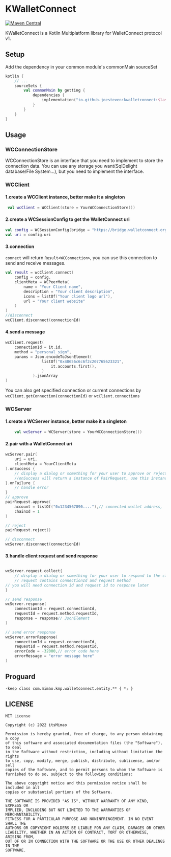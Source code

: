 # KWalletConnect
[![Maven Central](https://maven-badges.herokuapp.com/maven-central/io.github.joesteven/kwalletconnect/badge.svg)](https://maven-badges.herokuapp.com/maven-central/io.github.joesteven/kwalletconnect)

KWalletConnect is a Kotlin Multiplatform library for WalletConnect protocol v1.

## Setup

Add the dependency in your common module's commonMain sourceSet

```kotlin
kotlin {
    // ...
    sourceSets {
        val commonMain by getting {
            dependencies {
                implementation("io.github.joesteven:kwalletconnect:$last_version")
            }
        }
    }
}

```

## Usage
### WCConnectionStore
WCConnectionStore is an interface that you need to implement to store the connection data.
You can use any storage you want(SqlDelight database/File System...), but you need to implement the interface.

### WCClient
#### 1.create a WCClient instance, better make it a singleton
```kotlin
 val wcClient = WCClient(store = YourWCConnectionStore())
```

#### 2.create a WCSessionConfig to get the WalletConnect uri
```kotlin
val config = WCSessionConfig(bridge = "https://bridge.walletconnect.org")
val uri = config.uri
```

#### 3.connection
`connect` will return `Result<WCConnection>`, you can use this connection to send and receive messages.
```kotlin
val result = wcClient.connect(
    config = config,
    clientMeta = WCPeerMeta(
        name = "Your Client name",
        description = "Your client description",
        icons = listOf("Your client logo url"),
        url = "Your client website"
    )
)
//disconnect
wcClient.disconnect(connectionId)
```
#### 4.send a message
```kotlin
wcClient.request(
    connectionId = it.id,
    method = "personal_sign",
    params = Json.encodeToJsonElement(
                listOf("0x48656c6c6f2c207765623321", 
                    it.accounts.first(),
                )
            ).jsonArray
)
```
You can also get specified connection or current connections by `wcClient.getConnection(connectionId)` or `wcClient.connections`

### WCServer
#### 1.create a WCServer instance, better make it a singleton
```kotlin
    val wcServer = WCServer(store = YourWCConnectionStore())
```

#### 2.pair with a WalletConnect uri
```kotlin
wcServer.pair(
    uri = uri,
    clientMeta = YourClientMeta
).onSuccess {
    // display a dialog or something for your user to approve or reject the connection
    //onSuccess will return a instance of PairRequest, use this instance to approve or reject connection
}.onFailure {
    // handle error
}
// approve
pairRequest.approve(
    account = listOf("0x1234567890...."),// connected wallet address,
    chainId = 1
)

// reject
pairRequest.reject()

// disconnect
wcServer.disconnect(connectionId)
```
#### 3.handle client request and send response
```kotlin

wcServer.request.collect{    
    // display a dialog or something for your user to respond to the client request
    // request contains connectionId and request method
// you will need connection id and request id to response later
}

// send response
wcServer.response(
    connectionId = request.connectionId,
    requestId = request.method.requestId,
    response = response// JsonElement
)

// send error response
wcServer.errorResponse(
    connectionId = request.connectionId,
    requestId = request.method.requestId,
    errorCode = -32000,// error code here
    errorMessage = "error message here"
)

```

## Proguard
```
-keep class com.mimao.kmp.walletconnect.entity.** { *; }
```

## LICENSE
```
MIT License

Copyright (c) 2022 itsMimao

Permission is hereby granted, free of charge, to any person obtaining a copy
of this software and associated documentation files (the "Software"), to deal
in the Software without restriction, including without limitation the rights
to use, copy, modify, merge, publish, distribute, sublicense, and/or sell
copies of the Software, and to permit persons to whom the Software is
furnished to do so, subject to the following conditions:

The above copyright notice and this permission notice shall be included in all
copies or substantial portions of the Software.

THE SOFTWARE IS PROVIDED "AS IS", WITHOUT WARRANTY OF ANY KIND, EXPRESS OR
IMPLIED, INCLUDING BUT NOT LIMITED TO THE WARRANTIES OF MERCHANTABILITY,
FITNESS FOR A PARTICULAR PURPOSE AND NONINFRINGEMENT. IN NO EVENT SHALL THE
AUTHORS OR COPYRIGHT HOLDERS BE LIABLE FOR ANY CLAIM, DAMAGES OR OTHER
LIABILITY, WHETHER IN AN ACTION OF CONTRACT, TORT OR OTHERWISE, ARISING FROM,
OUT OF OR IN CONNECTION WITH THE SOFTWARE OR THE USE OR OTHER DEALINGS IN THE
SOFTWARE.
```